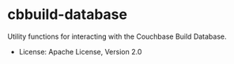 # cbbuild-database

Utility functions for interacting with the Couchbase Build Database.

* License: Apache License, Version 2.0
